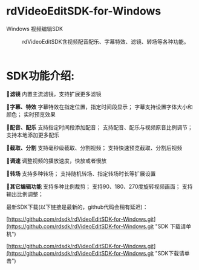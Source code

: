 # rdVideoEditSDK-for-Windows
Windows 视频编辑SDK

　　　rdVideoEditSDK含视频配音配乐、字幕特效、滤镜、转场等各种功能。
　　　
# SDK功能介绍: #


<b>滤镜</b> 内置主流滤镜，支持扩展更多滤镜

<b>字幕、特效</b> 字幕特效在指定位置，指定时间段显示； 字幕支持设置字体大小和颜色； 实时预览效果

<b>配音、配乐</b> 支持指定时间段添加配音； 支持配音、配乐与视频原音比例调节； 支持本地添加更多配乐

<b>截取、分割</b> 支持毫秒级截取、分割视频； 支持快速预览截取、分割后视频

<b>调速</b> 调整视频的播放速度，快放或者慢放

<b>转场</b> 支持多种转场； 支持随机转场、指定转场时长等扩展设置

<b>其它编辑功能</b> 支持多种比例裁剪； 支持90、180、270度旋转视频画面；  支持输出比例调整； 


最新SDK下载(以下链接是最新的，github代码会稍有延迟)：

[https://github.com/rdsdk/rdVideoEditSDK-for-Windows.git](https://github.com/rdsdk/rdVideoEditSDK-for-Windows.git "SDK 下载请单机")

[https://github.com/rdsdk/rdVideoEditSDK-for-Windows.git](https://github.com/rdsdk/rdVideoEditSDK-for-Windows.git "SDK下载请单击")